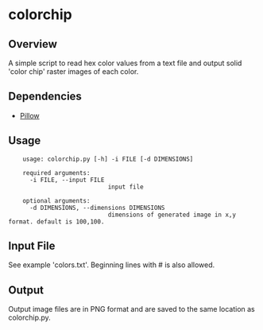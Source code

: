 # colorchip
## Overview
A simple script to read hex color values from a text file and output solid 'color chip' raster images of each color.
## Dependencies
- [Pillow](https://github.com/python-pillow/Pillow "Pillow")
## Usage
```shell
    usage: colorchip.py [-h] -i FILE [-d DIMENSIONS]
    
    required arguments:
      -i FILE, --input FILE
                            input file
    
    optional arguments:
      -d DIMENSIONS, --dimensions DIMENSIONS
                            dimensions of generated image in x,y format. default is 100,100.
```
## Input File
See example 'colors.txt'. Beginning lines with # is also allowed.
## Output
Output image files are in PNG format and are saved to the same location as colorchip.py.
